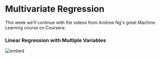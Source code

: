 
# Multivariate Regression

This week we'll continue with the videos from Andrew Ng's great Machine
Learning course on Coursera:

### Linear Regression with Multiple Variables

![embed](https://www.youtube.com/embed/UVCFaaEBnTE)
